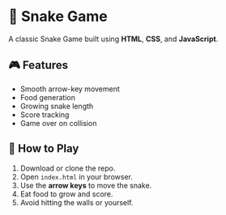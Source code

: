 # 🐍 Snake Game

A classic Snake Game built using **HTML**, **CSS**, and **JavaScript**.

## 🎮 Features
- Smooth arrow-key movement
- Food generation
- Growing snake length
- Score tracking
- Game over on collision


## 🚀 How to Play
1. Download or clone the repo.
2. Open `index.html` in your browser.
3. Use the **arrow keys** to move the snake.
4. Eat food to grow and score.
5. Avoid hitting the walls or yourself.
